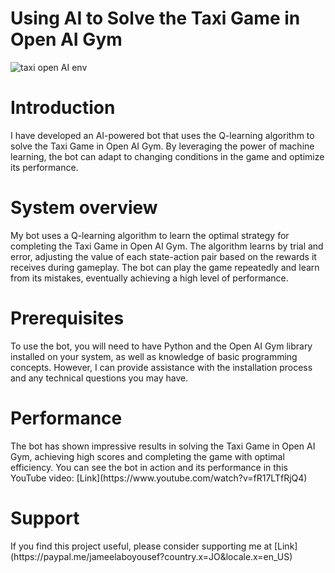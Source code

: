 # Using AI to Solve the Taxi Game in Open AI Gym

![taxi open AI env](https://media.journoportfolio.com/users/316846/images/d7ecc997-e8e6-4235-a6db-d5a5cabd2e4e.gif)
 
 <h1>Introduction</h1>
I have developed an AI-powered bot that uses the Q-learning algorithm to solve the Taxi Game in Open AI Gym. By leveraging the power of machine learning, the bot can adapt to changing conditions in the game and optimize its performance.




 <h1>System overview</h1>
My bot uses a Q-learning algorithm to learn the optimal strategy for completing the Taxi Game in Open AI Gym. The algorithm learns by trial and error, adjusting the value of each state-action pair based on the rewards it receives during gameplay. The bot can play the game repeatedly and learn from its mistakes, eventually achieving a high level of performance.



 
 <h1>Prerequisites</h1>
 
To use the bot, you will need to have Python and the Open AI Gym library installed on your system, as well as knowledge of basic programming concepts. However, I can provide assistance with the installation process and any technical questions you may have.



 
 <h1>Performance </h1>
The bot has shown impressive results in solving the Taxi Game in Open AI Gym, achieving high scores and completing the game with optimal efficiency. You can see the bot in action and its performance in this YouTube video:        [Link](https://www.youtube.com/watch?v=fR17LTfRjQ4)



 
 <h1> Support</h1>
If you find this project useful, please consider supporting me at [Link](https://paypal.me/jameelaboyousef?country.x=JO&locale.x=en_US)



 
